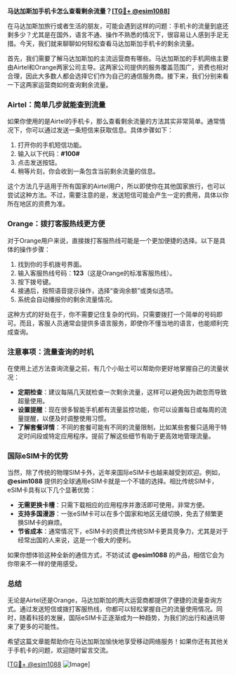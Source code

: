 **马达加斯加手机卡怎么查看剩余流量？[[TG💪+ @esim1088](https://t.me/s/esim1088)]**

在马达加斯加旅行或者生活的朋友，可能会遇到这样的问题：手机卡的流量到底还剩多少？尤其是在国外，语言不通、操作不熟悉的情况下，很容易让人感到手足无措。今天，我们就来聊聊如何轻松查看马达加斯加手机卡的剩余流量。

首先，我们需要了解马达加斯加的主流运营商有哪些。马达加斯加的手机网络主要由Airtel和Orange两家公司主导。这两家公司提供的服务覆盖范围广，资费也相对合理，因此大多数人都会选择它们作为自己的通信服务商。接下来，我们分别来看一下这两家运营商如何查询剩余流量。

### Airtel：简单几步就能查到流量

如果你使用的是Airtel的手机卡，那么查看剩余流量的方法其实非常简单。通常情况下，你可以通过发送一条短信来获取信息。具体步骤如下：

1. 打开你的手机短信功能。
2. 输入以下代码：**#100#**
3. 点击发送按钮。
4. 稍等片刻，你会收到一条包含当前剩余流量的信息。

这个方法几乎适用于所有国家的Airtel用户，所以即使你在其他国家旅行，也可以尝试这种方法。不过，需要注意的是，发送短信可能会产生一定的费用，具体以你所在地区的资费为准。

### Orange：拨打客服热线更方便

对于Orange用户来说，直接拨打客服热线可能是一个更加便捷的选择。以下是具体的操作步骤：

1. 找到你的手机拨号界面。
2. 输入客服热线号码：**123**（这是Orange的标准客服热线）。
3. 按下拨号键。
4. 接通后，按照语音提示操作，选择“查询余额”或类似选项。
5. 系统会自动播报你的剩余流量情况。

这种方式的好处在于，你不需要记住复杂的代码，只需要拨打一个简单的号码即可。而且，客服人员通常会提供多语言服务，即使你不懂当地的语言，也能顺利完成查询。

### 注意事项：流量查询的时机

在使用上述方法查询流量之前，有几个小贴士可以帮助你更好地掌握自己的流量状况：

- **定期检查**：建议每隔几天就检查一次剩余流量，这样可以避免因为疏忽而导致超量使用。
- **设置提醒**：现在很多智能手机都有流量监控功能，你可以设置每日或每周的流量提醒，以便及时调整使用习惯。
- **了解套餐详情**：不同的套餐可能有不同的流量限制，比如某些套餐只适用于特定时间段或特定应用程序。提前了解这些细节有助于更高效地管理流量。

### 国际eSIM卡的优势

当然，除了传统的物理SIM卡外，近年来国际eSIM卡也越来越受到欢迎。例如，**@esim1088** 提供的全球通用eSIM卡就是一个不错的选择。相比传统SIM卡，eSIM卡具有以下几个显著优势：

- **无需更换卡槽**：只需下载相应的应用程序并激活即可使用，非常方便。
- **支持多国漫游**：一张eSIM卡可以在多个国家和地区无缝切换，免去了频繁更换SIM卡的麻烦。
- **节省成本**：通常情况下，eSIM卡的资费比传统SIM卡更具竞争力，尤其是对于经常出国的人来说，这是一个极大的便利。

如果你想体验这种全新的通信方式，不妨试试 **@esim1088** 的产品，相信它会为你带来不一样的使用感受。

### 总结

无论是Airtel还是Orange，马达加斯加的两大运营商都提供了便捷的流量查询方式。通过发送短信或拨打客服热线，你都可以轻松掌握自己的流量使用情况。同时，随着科技的发展，国际eSIM卡正逐渐成为一种趋势，为我们的出行和通讯带来了更多的可能性。

希望这篇文章能帮助你在马达加斯加愉快地享受移动网络服务！如果你还有其他关于手机卡的问题，欢迎随时留言交流。

[[TG💪+ @esim1088](https://t.me/s/esim1088) ![Image](https://i.postimg.cc/4NQfJmqS/Snipaste-2025-05-13-00-14-12.png)]